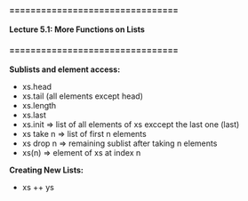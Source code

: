 #### ================================
**Lecture 5.1: More Functions on Lists**
#### ================================ 

**Sublists and element access:**
- xs.head
- xs.tail (all elements except head)
- xs.length
- xs.last
- xs.init => list of all elements of xs exccept the last one (last)
- xs take n => list of first n elements
- xs drop n => remaining sublist after taking n elements
- xs(n) => element of xs at index n 

**Creating New Lists:**
- xs ++ ys 

